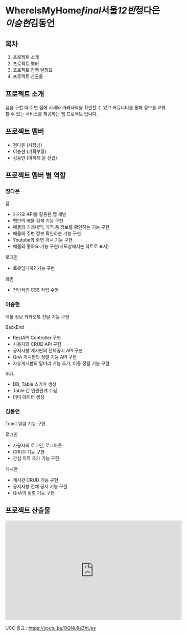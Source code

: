 # WhereIsMyHome*final*서울*12반*정다은*이승현*김동언

## 목차

1. 프로젝트 소개
2. 프로젝트 멤버
3. 프로젝트 진행 일정표
4. 프로젝트 산출물





## 프로젝트 소개

집을 구할 때 주변 집에 시세와 거래내역을 확인할 수 있고 커뮤니티를 통해 정보를 교류할 수 있는 서비스를 제공하는 웹 프로젝트 입니다. 





## 프로젝트 멤버

* 정다은 (사장님)
* 이승현 (기획부장)
* 김동언 (이직해 온 신입)



## 프로젝트 멤버 별 역할

### 정다은

맵

* 카카오 API를 활용한 맵 개발
* 맵안의 매물 검색 기능 구현
* 매물의 거래내역, 가격 등 정보를 확인하는 기능 구현
* 매물의 주변 정보 확인하는 기능 구현
* Youtube와 화면 개시 기능 구현 
* 매물의 좋아요 기능 구현(지도상에서는 하트로 표시)



로그인

* 로봇입니까? 기능 구현 



화면

* 전반적인 CSS 작업 수행 



### 이승현

매물 정보 카카오톡 전달 기능 구현 



BackEnd

* RestAPI Controller 구현
* 사용자의 CRUD API 구현
* 공지사항 게시판의 전체공지 API 구현
* QnA 게시판의 정렬 기능 API 구현
* 자유게시판의 말머리 기능 추가, 이중 정렬 기능 구현 



SQL

* DB, Table 스키마 생성
* Table 간 연관관계 수립
* 더미 데이터 생성  





### 김동언

Toast 알림 기능 구현 



로그인

* 사용자의 로그인, 로그아웃
* CRUD 기능 구현
* 관심 지역 추가 기능 구현 



게시판

* 게시판 CRUD 기능 구현
* 공지사항 전체 공지 기능 구현
* QnA의 정렬 기능 구현 



## 프로젝트 산출물


<iframe width="552" height="311" src="http://www.youtube.com/embed/OGNu8eZhUes" title="해피하우스 시연영상" frameborder="0" allow="accelerometer; autoplay; clipboard-write; encrypted-media; gyroscope; picture-in-picture" allowfullscreen></iframe>

UCC 링크 : https://youtu.be/OGNu8eZhUes
